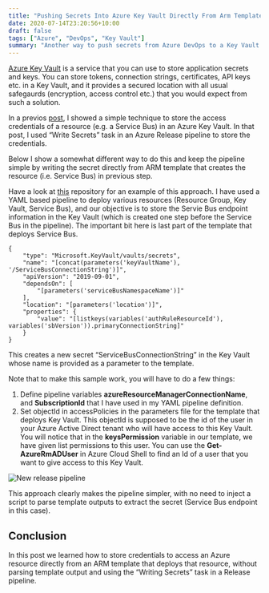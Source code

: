```yaml
---
title: "Pushing Secrets Into Azure Key Vault Directly From Arm Template"
date: 2020-07-14T23:20:56+10:00
draft: false
tags: ["Azure", "DevOps", "Key Vault"]
summary: "Another way to push secrets from Azure DevOps to a Key Vault using an ARM template's output."
---
```

<a href="https://docs.microsoft.com/en-us/azure/key-vault/general/" target="_blank">Azure Key Vault</a> is a service that you can use to store application secrets and keys. You can store tokens, connection strings, certificates, API keys etc. in a Key Vault, and it provides a secured location with all usual safegaurds (encryption, access control etc.) that you would expect from such a solution.

In a previos <a href="/2020/07/09/storing-secrets-in-azure-key-vault-from-azure-devops-release-pipeline/" target="_blank">post</a>, I  showed a simple technique to store the access credentials of a resource (e.g. a Service Bus) in an Azure Key Vault. In that post, I used “Write Secrets” task in an Azure Release pipeline to store the credentials.

Below I show a somewhat different way to do this and keep the pipeline simple by writing the secret directly from ARM template that creates the resource (i.e. Service Bus) in previous step.

Have a look at <a href="https://github.com/salmanalibanani/AzureKeyVaultFromTemplate" target="_blank">this</a> repository for an example of this approach. I have used a YAML based pipeline to deploy various resources (Resource Group, Key Vault, Service Bus), and our objective is to store the Servie Bus endpoint information in the Key Vault (which is created one step before the Service Bus in the pipeline). The important bit here is last part of the template that deploys Service Bus.
<pre><code>{
    "type": "Microsoft.KeyVault/vaults/secrets",
    "name": "[concat(parameters('keyVaultName'), '/ServiceBusConnectionString')]",
    "apiVersion": "2019-09-01",
    "dependsOn": [
        "[parameters('serviceBusNamespaceName')]"
    ],
    "location": "[parameters('location')]", 
    "properties": {
        "value": "[listkeys(variables('authRuleResourceId'), variables('sbVersion')).primaryConnectionString]"
    }
}</code></pre>

This creates a new secret “ServiceBusConnectionString” in the Key Vault whose name is provided as a parameter to the template.

Note that to make this sample work, you will have to do a few things:

1. Define pipeline variables **azureResourceManagerConnectionName**, and **SubscriptionId** that I have used in my YAML pipeline definition.
2. Set objectId in accessPolicies in the parameters file for the template that deploys Key Vault. This objectId is supposed to be the id of the user in your Azure Active Direct tenant who will have access to this Key Vault. You will notice that in the **keysPermission** variable in our template, we have given list permissions to this user. You can use the **Get-AzureRmADUser** in Azure Cloud Shell to find an Id of a user that you want to give access to this Key Vault.

![New release pipeline](/img/pushing-secrets-into-azure-key-vault-directly-from-arm-template/objectid.png)

This approach clearly makes the pipeline simpler, with no need to inject a script to parse template outputs to extract the secret (Service Bus endpoint in this case).

## Conclusion
In this post we learned how to store credentials to access an Azure resource directly from an ARM template that deploys that resource, without parsing template output and using the “Writing Secrets” task in a Release pipeline.

